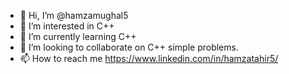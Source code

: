 - 👋 Hi, I’m @hamzamughal5
- 👀 I’m interested in C++  
- 🌱 I’m currently learning C++   
- 💞️ I’m looking to collaborate on C++ simple problems.
- 📫 How to reach me https://www.linkedin.com/in/hamzatahir5/

<!---
hamzamughal5/hamzamughal5 is a ✨ special ✨ repository because its `README.md` (this file) appears on your GitHub profile.
You can click the Preview link to take a look at your changes.
--->
